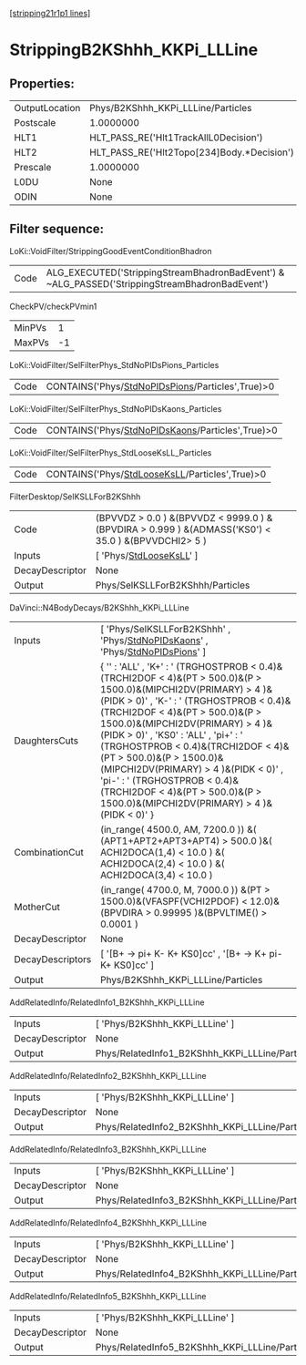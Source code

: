 [[stripping21r1p1 lines]](./stripping21r1p1-index)

# StrippingB2KShhh_KKPi_LLLine

## Properties:

|                |                                               |
|----------------|-----------------------------------------------|
| OutputLocation | Phys/B2KShhh_KKPi_LLLine/Particles            |
| Postscale      | 1.0000000                                     |
| HLT1           | HLT_PASS_RE('Hlt1TrackAllL0Decision')         |
| HLT2           | HLT_PASS_RE('Hlt2Topo[234]Body.\*Decision') |
| Prescale       | 1.0000000                                     |
| L0DU           | None                                          |
| ODIN           | None                                          |

## Filter sequence:

LoKi::VoidFilter/StrippingGoodEventConditionBhadron

|      |                                                                                                |
|------|------------------------------------------------------------------------------------------------|
| Code | ALG_EXECUTED('StrippingStreamBhadronBadEvent') & ~ALG_PASSED('StrippingStreamBhadronBadEvent') |

CheckPV/checkPVmin1

|        |     |
|--------|-----|
| MinPVs | 1   |
| MaxPVs | -1  |

LoKi::VoidFilter/SelFilterPhys_StdNoPIDsPions_Particles

|      |                                                                                                       |
|------|-------------------------------------------------------------------------------------------------------|
| Code | CONTAINS('Phys/[StdNoPIDsPions](./stripping21r1p1-commonparticles-stdnopidspions)/Particles',True)\>0 |

LoKi::VoidFilter/SelFilterPhys_StdNoPIDsKaons_Particles

|      |                                                                                                       |
|------|-------------------------------------------------------------------------------------------------------|
| Code | CONTAINS('Phys/[StdNoPIDsKaons](./stripping21r1p1-commonparticles-stdnopidskaons)/Particles',True)\>0 |

LoKi::VoidFilter/SelFilterPhys_StdLooseKsLL_Particles

|      |                                                                                                   |
|------|---------------------------------------------------------------------------------------------------|
| Code | CONTAINS('Phys/[StdLooseKsLL](./stripping21r1p1-commonparticles-stdlooseksll)/Particles',True)\>0 |

FilterDesktop/SelKSLLForB2KShhh

|                 |                                                                                                        |
|-----------------|--------------------------------------------------------------------------------------------------------|
| Code            | (BPVVDZ \> 0.0 ) &(BPVVDZ \< 9999.0 ) &(BPVDIRA \> 0.999 ) &(ADMASS('KS0') \< 35.0 ) &(BPVVDCHI2\> 5 ) |
| Inputs          | [ 'Phys/[StdLooseKsLL](./stripping21r1p1-commonparticles-stdlooseksll)' ]                            |
| DecayDescriptor | None                                                                                                   |
| Output          | Phys/SelKSLLForB2KShhh/Particles                                                                       |

DaVinci::N4BodyDecays/B2KShhh_KKPi_LLLine

|                  |                                                                                                                                                                                                                                                                                                                                                                                                                                                                                                                      |
|------------------|----------------------------------------------------------------------------------------------------------------------------------------------------------------------------------------------------------------------------------------------------------------------------------------------------------------------------------------------------------------------------------------------------------------------------------------------------------------------------------------------------------------------|
| Inputs           | [ 'Phys/SelKSLLForB2KShhh' , 'Phys/[StdNoPIDsKaons](./stripping21r1p1-commonparticles-stdnopidskaons)' , 'Phys/[StdNoPIDsPions](./stripping21r1p1-commonparticles-stdnopidspions)' ]                                                                                                                                                                                                                                                                                                                               |
| DaughtersCuts    | { '' : 'ALL' , 'K+' : ' (TRGHOSTPROB \< 0.4)&(TRCHI2DOF \< 4)&(PT \> 500.0)&(P \> 1500.0)&(MIPCHI2DV(PRIMARY) \> 4 )&(PIDK \> 0)' , 'K-' : ' (TRGHOSTPROB \< 0.4)&(TRCHI2DOF \< 4)&(PT \> 500.0)&(P \> 1500.0)&(MIPCHI2DV(PRIMARY) \> 4 )&(PIDK \> 0)' , 'KS0' : 'ALL' , 'pi+' : ' (TRGHOSTPROB \< 0.4)&(TRCHI2DOF \< 4)&(PT \> 500.0)&(P \> 1500.0)&(MIPCHI2DV(PRIMARY) \> 4 )&(PIDK \< 0)' , 'pi-' : ' (TRGHOSTPROB \< 0.4)&(TRCHI2DOF \< 4)&(PT \> 500.0)&(P \> 1500.0)&(MIPCHI2DV(PRIMARY) \> 4 )&(PIDK \< 0)' } |
| CombinationCut   | (in_range( 4500.0, AM, 7200.0 )) &( (APT1+APT2+APT3+APT4) \> 500.0 )&( ACHI2DOCA(1,4) \< 10.0 ) &( ACHI2DOCA(2,4) \< 10.0 ) &( ACHI2DOCA(3,4) \< 10.0 )                                                                                                                                                                                                                                                                                                                                                              |
| MotherCut        | (in_range( 4700.0, M, 7000.0 )) &(PT \> 1500.0)&(VFASPF(VCHI2PDOF) \< 12.0)&(BPVDIRA \> 0.99995 )&(BPVLTIME() \> 0.0001 )                                                                                                                                                                                                                                                                                                                                                                                            |
| DecayDescriptor  | None                                                                                                                                                                                                                                                                                                                                                                                                                                                                                                                 |
| DecayDescriptors | [ '[B+ -\> pi+ K- K+ KS0]cc' , '[B+ -\> K+ pi- K+ KS0]cc' ]                                                                                                                                                                                                                                                                                                                                                                                                                                                    |
| Output           | Phys/B2KShhh_KKPi_LLLine/Particles                                                                                                                                                                                                                                                                                                                                                                                                                                                                                   |

AddRelatedInfo/RelatedInfo1_B2KShhh_KKPi_LLLine

|                 |                                                 |
|-----------------|-------------------------------------------------|
| Inputs          | [ 'Phys/B2KShhh_KKPi_LLLine' ]                |
| DecayDescriptor | None                                            |
| Output          | Phys/RelatedInfo1_B2KShhh_KKPi_LLLine/Particles |

AddRelatedInfo/RelatedInfo2_B2KShhh_KKPi_LLLine

|                 |                                                 |
|-----------------|-------------------------------------------------|
| Inputs          | [ 'Phys/B2KShhh_KKPi_LLLine' ]                |
| DecayDescriptor | None                                            |
| Output          | Phys/RelatedInfo2_B2KShhh_KKPi_LLLine/Particles |

AddRelatedInfo/RelatedInfo3_B2KShhh_KKPi_LLLine

|                 |                                                 |
|-----------------|-------------------------------------------------|
| Inputs          | [ 'Phys/B2KShhh_KKPi_LLLine' ]                |
| DecayDescriptor | None                                            |
| Output          | Phys/RelatedInfo3_B2KShhh_KKPi_LLLine/Particles |

AddRelatedInfo/RelatedInfo4_B2KShhh_KKPi_LLLine

|                 |                                                 |
|-----------------|-------------------------------------------------|
| Inputs          | [ 'Phys/B2KShhh_KKPi_LLLine' ]                |
| DecayDescriptor | None                                            |
| Output          | Phys/RelatedInfo4_B2KShhh_KKPi_LLLine/Particles |

AddRelatedInfo/RelatedInfo5_B2KShhh_KKPi_LLLine

|                 |                                                 |
|-----------------|-------------------------------------------------|
| Inputs          | [ 'Phys/B2KShhh_KKPi_LLLine' ]                |
| DecayDescriptor | None                                            |
| Output          | Phys/RelatedInfo5_B2KShhh_KKPi_LLLine/Particles |
